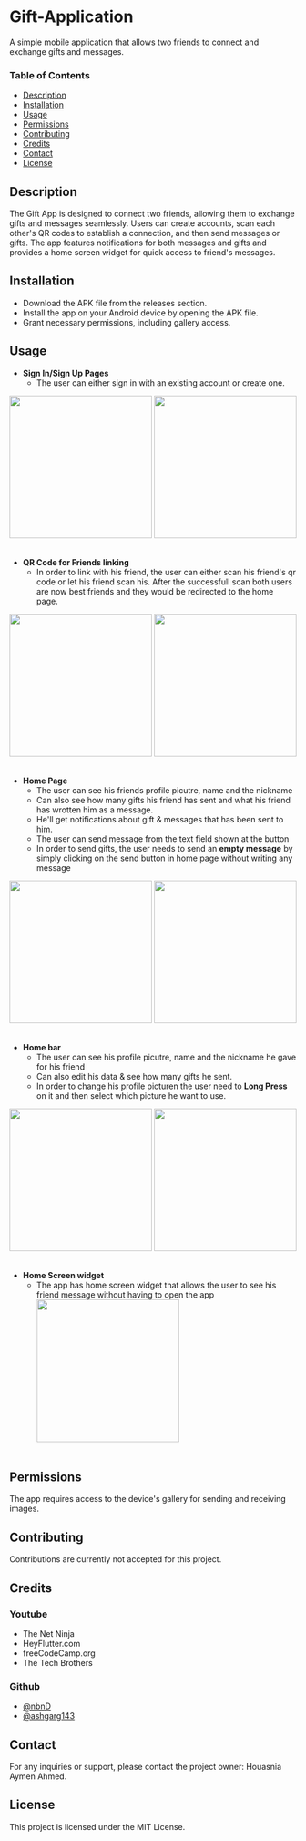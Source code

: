 # Gift-Application
A simple mobile application that allows two friends to connect and exchange gifts and messages.

### Table of Contents
- [Description](#description)
- [Installation](#installation)
- [Usage](#usage)
- [Permissions](#permissions)
- [Contributing](#contributing)
- [Credits](#credits)
- [Contact](#contact)
- [License](#license)

## Description
The Gift App is designed to connect two friends, allowing them to exchange gifts and messages seamlessly. 
Users can create accounts, scan each other's QR codes to establish a connection, and then send messages or gifts. 
The app features notifications for both messages and gifts and provides a home screen widget for quick access to friend's messages.
## Installation
- Download the APK file from the releases section.
- Install the app on your Android device by opening the APK file.
- Grant necessary permissions, including gallery access.
## Usage
* **Sign In/Sign Up Pages**
    - The user can either sign in with an existing account or create one.
<img src="https://github.com/Houasnia-Aymen-Ahmed/Gift-Application/assets/75532100/50938259-5aca-4ce0-83c1-02eebc5e2846" width="250">
<img src="https://github.com/Houasnia-Aymen-Ahmed/Gift-Application/assets/75532100/d47af01d-538a-452f-acb3-998205bd879d" width="250"><br><br>

* **QR Code for Friends linking**
    - In order to link with his friend, the user can either scan his friend's qr code or let his friend scan his. After the successfull scan both users are now best friends and they would be redirected to the home page.
<img src="https://github.com/Houasnia-Aymen-Ahmed/Gift-Application/assets/75532100/955030dc-ab77-4388-a975-46a72d52c04e" width="250">
<img src="https://github.com/Houasnia-Aymen-Ahmed/Gift-Application/assets/75532100/f4aa093c-7521-4847-9518-a90e349cc94d" width="250"><br><br>

* **Home Page**
    - The user can see his friends profile picutre, name and the nickname
    - Can also see how many gifts his friend has sent and what his friend has wrotten him as a message.
    - He'll get notifications about gift & messages that has been sent to him.
    - The user can send message from the text field shown at the button
    - In order to send gifts, the user needs to send an **empty message** by simply clicking on the send button in home page without writing any message
<img src="https://github.com/Houasnia-Aymen-Ahmed/Gift-Application/assets/75532100/8b550c4b-8c68-4a2f-af6f-57356fd45e17" width="250">
<img src="https://github.com/Houasnia-Aymen-Ahmed/Gift-Application/assets/75532100/8e0bcf2f-e394-42fa-a366-15d251f9b7de" width="250"><br><br>

* **Home bar**
    - The user can see his profile picutre, name and the nickname he gave for his friend
    - Can also edit his data & see how many gifts he sent.
    - In order to change his profile picturen the user need to  **Long Press** on it and then select which picture he want to use.
<img src="https://github.com/Houasnia-Aymen-Ahmed/Gift-Application/assets/75532100/938b1a5e-44ee-489f-926c-ba2b4adc2068" width="250">
<img src="https://github.com/Houasnia-Aymen-Ahmed/Gift-Application/assets/75532100/ad8fe75b-60ff-4f1c-b145-2355ba4753b3" width="250"><br><br>

* **Home Screen widget**
    - The app has home screen widget that allows the user to see his friend message without having to open the app
<img src="https://github.com/Houasnia-Aymen-Ahmed/Gift-Application/assets/75532100/af1e0f99-de80-491b-9808-e356866f7be7" width="250"><br><br>

## Permissions
The app requires access to the device's gallery for sending and receiving images.

## Contributing
Contributions are currently not accepted for this project.

## Credits
### Youtube
- The Net Ninja
- HeyFlutter.com
- freeCodeCamp.org
- The Tech Brothers
### Github
- [@nbnD](https://github.com/nbnD)
- [@ashgarg143](https://github.com/ashgarg143)

## Contact
For any inquiries or support, please contact the project owner: Houasnia Aymen Ahmed.

## License
This project is licensed under the MIT License.

